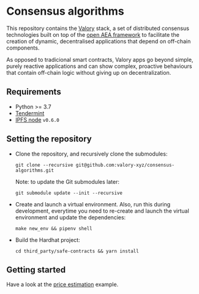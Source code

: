 # Consensus algorithms

This repository contains the [Valory](https://www.valory.xyz/) stack, a set of distributed consensus
technologies built on top of the [open AEA framework](https://github.com/valory-xyz/open-aea) to facilitate the creation of dynamic, decentralised applications that depend on off-chain components.

As opposed to tradicional smart contracts, Valory apps go beyond simple, purely reactive applications and can show complex, proactive behaviours that contain off-chain logic without giving up on decentralization.


## Requirements

- Python >= 3.7
- [Tendermint](https://docs.tendermint.com/master/introduction/install.html)
- [IPFS node](https://docs.ipfs.io/install/command-line/#official-distributions) `v0.6.0`


## Setting the repository

- Clone the repository, and recursively clone the submodules:

      git clone --recursive git@github.com:valory-xyz/consensus-algorithms.git

  Note: to update the Git submodules later:

      git submodule update --init --recursive

- Create and launch a virtual environment. Also, run this during development, everytime you need to re-create and launch the virtual environment and update the dependencies:

      make new_env && pipenv shell


- Build the Hardhat project:

      cd third_party/safe-contracts && yarn install


## Getting started

Have a look at the [price estimation](https://github.com/valory-xyz/consensus-algorithms/tree/main/examples/price_estimation) example.